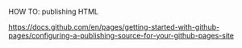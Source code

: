 HOW TO:
publishing HTML

https://docs.github.com/en/pages/getting-started-with-github-pages/configuring-a-publishing-source-for-your-github-pages-site

